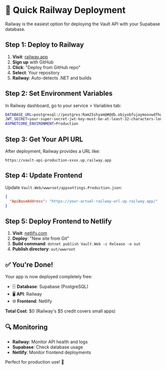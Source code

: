# 🚀 Quick Railway Deployment

Railway is the easiest option for deploying the Vault API with your Supabase database.

## Step 1: Deploy to Railway

1. **Visit**: [railway.app](https://railway.app)
2. **Sign up** with GitHub
3. **Click**: "Deploy from GitHub repo"
4. **Select**: Your repository
5. **Railway**: Auto-detects .NET and builds

## Step 2: Set Environment Variables

In Railway dashboard, go to your service > Variables tab:

```bash
DATABASE_URL=postgresql://postgres:Ram25shyam@#@db.obiyobfujaymoovwdfhg.supabase.co:5432/postgres
JWT_SECRET=your-super-secret-jwt-key-must-be-at-least-32-characters-long
ASPNETCORE_ENVIRONMENT=Production
```

## Step 3: Get Your API URL

After deployment, Railway provides a URL like:
```
https://vault-api-production-xxxx.up.railway.app
```

## Step 4: Update Frontend

Update `Vault.Web/wwwroot/appsettings.Production.json`:

```json
{
  "ApiBaseAddress": "https://your-actual-railway-url.up.railway.app/"
}
```

## Step 5: Deploy Frontend to Netlify

1. **Visit**: [netlify.com](https://netlify.com)
2. **Deploy**: "New site from Git"
3. **Build command**: `dotnet publish Vault.Web -c Release -o out`
4. **Publish directory**: `out/wwwroot`

## ✅ You're Done!

Your app is now deployed completely free:
- 🗄️ **Database**: Supabase (PostgreSQL)
- 🖥️ **API**: Railway
- 🌐 **Frontend**: Netlify

**Total Cost**: $0 (Railway's $5 credit covers small apps)

## 🔍 Monitoring

- **Railway**: Monitor API health and logs
- **Supabase**: Check database usage
- **Netlify**: Monitor frontend deployments

Perfect for production use! 🎉
